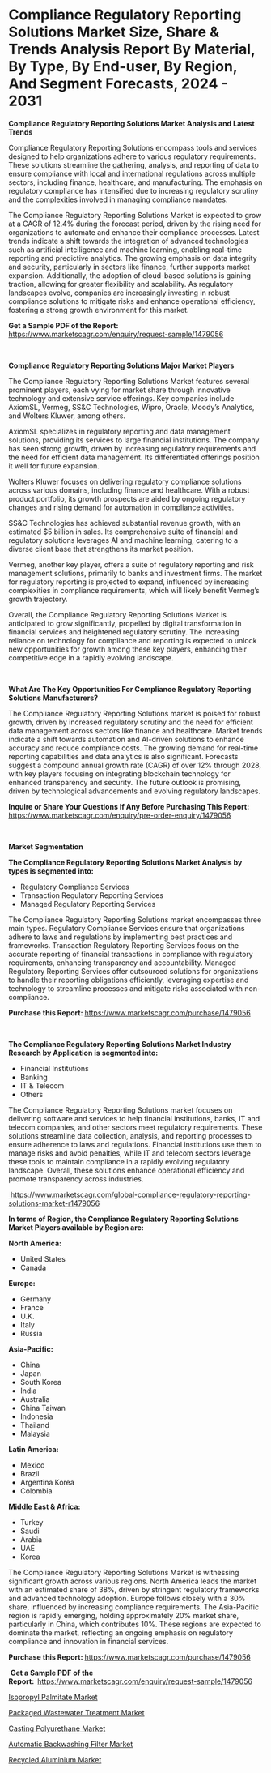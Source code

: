 <p><h1>Compliance Regulatory Reporting Solutions Market Size, Share & Trends Analysis Report By Material, By Type, By End-user, By Region, And Segment Forecasts, 2024 - 2031</h1></p><p><strong>Compliance Regulatory Reporting Solutions Market Analysis and Latest Trends</strong></p>
<p><p>Compliance Regulatory Reporting Solutions encompass tools and services designed to help organizations adhere to various regulatory requirements. These solutions streamline the gathering, analysis, and reporting of data to ensure compliance with local and international regulations across multiple sectors, including finance, healthcare, and manufacturing. The emphasis on regulatory compliance has intensified due to increasing regulatory scrutiny and the complexities involved in managing compliance mandates.</p><p>The Compliance Regulatory Reporting Solutions Market is expected to grow at a CAGR of 12.4% during the forecast period, driven by the rising need for organizations to automate and enhance their compliance processes. Latest trends indicate a shift towards the integration of advanced technologies such as artificial intelligence and machine learning, enabling real-time reporting and predictive analytics. The growing emphasis on data integrity and security, particularly in sectors like finance, further supports market expansion. Additionally, the adoption of cloud-based solutions is gaining traction, allowing for greater flexibility and scalability. As regulatory landscapes evolve, companies are increasingly investing in robust compliance solutions to mitigate risks and enhance operational efficiency, fostering a strong growth environment for this market.</p></p>
<p><strong>Get a Sample PDF of the Report:&nbsp;</strong> <a href="https://www.marketscagr.com/enquiry/request-sample/1479056?utm_campaign=1173&utm_medium=2&utm_source=Github&utm_content=ia&utm_term=28092024&utm_id=compliance-regulatory-reporting-solutions">https://www.marketscagr.com/enquiry/request-sample/1479056</a></p>
<p>&nbsp;</p>
<p><strong>Compliance Regulatory Reporting Solutions Major Market Players</strong></p>
<p><p>The Compliance Regulatory Reporting Solutions Market features several prominent players, each vying for market share through innovative technology and extensive service offerings. Key companies include AxiomSL, Vermeg, SS&C Technologies, Wipro, Oracle, Moody’s Analytics, and Wolters Kluwer, among others.</p><p>AxiomSL specializes in regulatory reporting and data management solutions, providing its services to large financial institutions. The company has seen strong growth, driven by increasing regulatory requirements and the need for efficient data management. Its differentiated offerings position it well for future expansion.</p><p>Wolters Kluwer focuses on delivering regulatory compliance solutions across various domains, including finance and healthcare. With a robust product portfolio, its growth prospects are aided by ongoing regulatory changes and rising demand for automation in compliance activities.</p><p>SS&C Technologies has achieved substantial revenue growth, with an estimated $5 billion in sales. Its comprehensive suite of financial and regulatory solutions leverages AI and machine learning, catering to a diverse client base that strengthens its market position.</p><p>Vermeg, another key player, offers a suite of regulatory reporting and risk management solutions, primarily to banks and investment firms. The market for regulatory reporting is projected to expand, influenced by increasing complexities in compliance requirements, which will likely benefit Vermeg’s growth trajectory.</p><p>Overall, the Compliance Regulatory Reporting Solutions Market is anticipated to grow significantly, propelled by digital transformation in financial services and heightened regulatory scrutiny. The increasing reliance on technology for compliance and reporting is expected to unlock new opportunities for growth among these key players, enhancing their competitive edge in a rapidly evolving landscape.</p></p>
<p>&nbsp;</p>
<p><strong>What Are The Key Opportunities For Compliance Regulatory Reporting Solutions Manufacturers?</strong></p>
<p><p>The Compliance Regulatory Reporting Solutions market is poised for robust growth, driven by increased regulatory scrutiny and the need for efficient data management across sectors like finance and healthcare. Market trends indicate a shift towards automation and AI-driven solutions to enhance accuracy and reduce compliance costs. The growing demand for real-time reporting capabilities and data analytics is also significant. Forecasts suggest a compound annual growth rate (CAGR) of over 12% through 2028, with key players focusing on integrating blockchain technology for enhanced transparency and security. The future outlook is promising, driven by technological advancements and evolving regulatory landscapes.</p></p>
<p><strong>Inquire or Share Your Questions If Any Before Purchasing This Report:</strong> <a href="https://www.marketscagr.com/enquiry/pre-order-enquiry/1479056?utm_campaign=1173&utm_medium=2&utm_source=Github&utm_content=ia&utm_term=28092024&utm_id=compliance-regulatory-reporting-solutions">https://www.marketscagr.com/enquiry/pre-order-enquiry/1479056</a></p>
<p>&nbsp;</p>
<p><strong>Market Segmentation</strong></p>
<p><strong>The Compliance Regulatory Reporting Solutions Market Analysis by types is segmented into:</strong></p>
<p><ul><li>Regulatory Compliance Services</li><li>Transaction Regulatory Reporting Services</li><li>Managed Regulatory Reporting Services</li></ul></p>
<p><p>The Compliance Regulatory Reporting Solutions market encompasses three main types. Regulatory Compliance Services ensure that organizations adhere to laws and regulations by implementing best practices and frameworks. Transaction Regulatory Reporting Services focus on the accurate reporting of financial transactions in compliance with regulatory requirements, enhancing transparency and accountability. Managed Regulatory Reporting Services offer outsourced solutions for organizations to handle their reporting obligations efficiently, leveraging expertise and technology to streamline processes and mitigate risks associated with non-compliance.</p></p>
<p><strong>Purchase this Report:&nbsp;</strong><a href="https://www.marketscagr.com/purchase/1479056?utm_campaign=1173&utm_medium=2&utm_source=Github&utm_content=ia&utm_term=28092024&utm_id=compliance-regulatory-reporting-solutions">https://www.marketscagr.com/purchase/1479056</a></p>
<p>&nbsp;</p>
<p><strong>The Compliance Regulatory Reporting Solutions Market Industry Research by Application is segmented into:</strong></p>
<p><ul><li>Financial Institutions</li><li>Banking</li><li>IT & Telecom</li><li>Others</li></ul></p>
<p><p>The Compliance Regulatory Reporting Solutions market focuses on delivering software and services to help financial institutions, banks, IT and telecom companies, and other sectors meet regulatory requirements. These solutions streamline data collection, analysis, and reporting processes to ensure adherence to laws and regulations. Financial institutions use them to manage risks and avoid penalties, while IT and telecom sectors leverage these tools to maintain compliance in a rapidly evolving regulatory landscape. Overall, these solutions enhance operational efficiency and promote transparency across industries.</p></p>
<p><a href="https://www.marketscagr.com/global-compliance-regulatory-reporting-solutions-market-r1479056?utm_campaign=1173&utm_medium=2&utm_source=Github&utm_content=ia&utm_term=28092024&utm_id=compliance-regulatory-reporting-solutions">&nbsp;https://www.marketscagr.com/global-compliance-regulatory-reporting-solutions-market-r1479056</a></p>
<p><strong>In terms of Region, the Compliance Regulatory Reporting Solutions Market Players available by Region are:</strong></p>
<p>
    <p> <strong> North America: </strong>
        <ul>
            <li>United States</li>
            <li>Canada</li>
        </ul>
        </p> 
    <p> <strong> Europe: </strong>
        <ul>
            <li>Germany</li>
            <li>France</li>
            <li>U.K.</li>
            <li>Italy</li>
            <li>Russia</li>
        </ul>
        </p> 
    <p> <strong> Asia-Pacific: </strong>
        <ul>
            <li>China</li>
            <li>Japan</li>
            <li>South Korea</li>
            <li>India</li>
            <li>Australia</li>
            <li>China Taiwan</li>
            <li>Indonesia</li>
            <li>Thailand</li>
            <li>Malaysia</li>
        </ul>
        </p> 
    <p> <strong> Latin America: </strong>
        <ul>
            <li>Mexico</li>
            <li>Brazil</li>
            <li>Argentina Korea</li>
            <li>Colombia</li>
        </ul>
        </p> 
    <p> <strong> Middle East & Africa: </strong>
        <ul>
            <li>Turkey</li>
            <li>Saudi</li>
            <li>Arabia</li>
            <li>UAE</li>
            <li>Korea</li>
        </ul>
    </p>
    </p>
<p><p>The Compliance Regulatory Reporting Solutions Market is witnessing significant growth across various regions. North America leads the market with an estimated share of 38%, driven by stringent regulatory frameworks and advanced technology adoption. Europe follows closely with a 30% share, influenced by increasing compliance requirements. The Asia-Pacific region is rapidly emerging, holding approximately 20% market share, particularly in China, which contributes 10%. These regions are expected to dominate the market, reflecting an ongoing emphasis on regulatory compliance and innovation in financial services.</p></p>
<p><strong>Purchase this Report: </strong><a href="https://www.marketscagr.com/purchase/1479056?utm_campaign=1173&utm_medium=2&utm_source=Github&utm_content=ia&utm_term=28092024&utm_id=compliance-regulatory-reporting-solutions">https://www.marketscagr.com/purchase/1479056</a></p>
<p>&nbsp;<strong>Get a Sample PDF of the Report:&nbsp;&nbsp;</strong><a href="https://www.marketscagr.com/enquiry/request-sample/1479056?utm_campaign=1173&utm_medium=2&utm_source=Github&utm_content=ia&utm_term=28092024&utm_id=compliance-regulatory-reporting-solutions">https://www.marketscagr.com/enquiry/request-sample/1479056</a></p>
<p><strong></strong></p>
<p><p><a href="https://www.linkedin.com/pulse/future-innovation-global-isopropyl-palmitate-market-growth-opportunities-6k47f?utm_campaign=1173&utm_medium=2&utm_source=Github&utm_content=ia&utm_term=28092024&utm_id=compliance-regulatory-reporting-solutions">Isopropyl Palmitate Market</a></p><p><a href="https://issuu.com/reportprime-2/docs/packaged-wastewater-treatment-marke_45975123a721d1?utm_campaign=1173&utm_medium=2&utm_source=Github&utm_content=ia&utm_term=28092024&utm_id=compliance-regulatory-reporting-solutions">Packaged Wastewater Treatment Market</a></p><p><a href="https://www.linkedin.com/pulse/insights-casting-polyurethane-market-share-competitive-landscape-rxe0f?utm_campaign=1173&utm_medium=2&utm_source=Github&utm_content=ia&utm_term=28092024&utm_id=compliance-regulatory-reporting-solutions">Casting Polyurethane Market</a></p><p><a href="https://issuu.com/reportprime-2/docs/automatic-backwashing-filter-market_342ee87d37b3f6?utm_campaign=1173&utm_medium=2&utm_source=Github&utm_content=ia&utm_term=28092024&utm_id=compliance-regulatory-reporting-solutions">Automatic Backwashing Filter Market</a></p><p><a href="https://www.linkedin.com/pulse/recycled-aluminium-market-research-report-includes-analysis-clabf?utm_campaign=1173&utm_medium=2&utm_source=Github&utm_content=ia&utm_term=28092024&utm_id=compliance-regulatory-reporting-solutions">Recycled Aluminium Market</a></p></p>